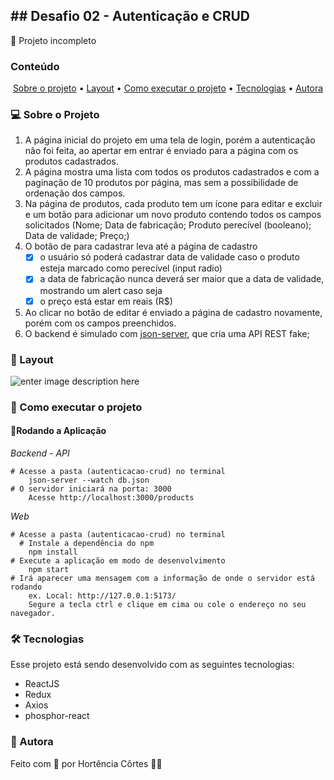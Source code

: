 ## ## Desafio 02 - Autenticação e CRUD

🚧 Projeto incompleto

### Conteúdo

<p align="center">  
	<a href="#sobre-projeto">Sobre o projeto</a> •
	<a href="#layout">Layout</a> • 
	<a href="#executar-projeto">Como executar o projeto</a> • 
	<a href="#tecnologias">Tecnologias</a> • 
	<a href="#autora">Autora</a>  
</p>

### 💻 Sobre o Projeto<a id="sobre-projeto"></a>

 1. A página inicial do projeto em uma tela de login, porém  a autenticação não foi feita, ao apertar em entrar é enviado para a página com os produtos cadastrados.
 2. A página mostra uma lista com todos os produtos cadastrados e com a paginação de 10 produtos por página, mas sem a possibilidade de ordenação dos campos. 
 3. Na página de produtos, cada produto tem um ícone para editar e excluir e um botão para adicionar um novo produto contendo todos os campos solicitados (Nome; Data de fabricação; Produto perecível (booleano); Data de validade; Preço;)
 4. O botão de para cadastrar leva até a página de cadastro
	- [x] o usuário só poderá cadastrar data de validade caso o produto esteja marcado como perecível (input radio)
	- [x] a data de fabricação nunca deverá ser maior que a data de validade, mostrando um alert caso seja
	- [x] o preço está estar em reais (R$)
 5. Ao clicar no botão de editar é enviado a página  de cadastro novamente, porém com os campos preenchidos.
 6. O backend é simulado com  [json-server](https://www.npmjs.com/package/json-server), que cria uma API REST fake;

    
### 🎨  Layout <a id="layout"></a>
 ![enter image description here](https://github.com/hortenciacortes/teste-front-end/blob/desafio-02/hortencia-cortes/autenticacao-crud/src/assets/desafio02.gif?raw=true)
 
### 🚀  Como executar o projeto <a id="executar-projeto"></a>

#### 🎲Rodando a Aplicação

*Backend - API*

    # Acesse a pasta (autenticacao-crud) no terminal
	    json-server --watch db.json
    # O servidor iniciará na porta: 3000
		Acesse http://localhost:3000/products

*Web*

    # Acesse a pasta (autenticacao-crud) no terminal
	  # Instale a dependência do npm
	    npm install
    # Execute a aplicação em modo de desenvolvimento
	    npm start
    # Irá aparecer uma mensagem com a informação de onde o servidor está rodando
	    ex. Local: http://127.0.0.1:5173/
	    Segure a tecla ctrl e clique em cima ou cole o endereço no seu navegador.


### 🛠 Tecnologias <a id="tecnologias"></a>

Esse projeto está sendo desenvolvido com as seguintes tecnologias:

- ReactJS
- Redux
- Axios
- phosphor-react

### 👧 Autora <a id="autora"></a>

Feito com 💖 por Hortência Côrtes 👩‍💻 
